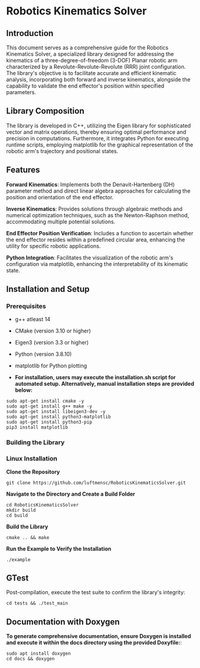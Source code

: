 
# Robotics Kinematics Solver
## Introduction
This document serves as a comprehensive guide for the Robotics Kinematics Solver, a specialized library designed for addressing the kinematics of a three-degree-of-freedom (3-DOF) Planar robotic arm characterized by a Revolute-Revolute-Revolute (RRR) joint configuration. The library's objective is to facilitate accurate and efficient kinematic analysis, incorporating both forward and inverse kinematics, alongside the capability to validate the end effector's position within specified parameters.
## Library Composition
The library is developed in C++, utilizing the Eigen library for sophisticated vector and matrix operations, thereby ensuring optimal performance and precision in computations. Furthermore, it integrates Python for executing runtime scripts, employing matplotlib for the graphical representation of the robotic arm's trajectory and positional states.

## Features

**Forward Kinematics**: Implements both the Denavit-Hartenberg (DH) parameter method and direct linear algebra approaches for calculating the position and orientation of the end effector.

**Inverse Kinematics**: Provides solutions through algebraic methods and numerical optimization techniques, such as the Newton-Raphson method, accommodating multiple potential solutions.

**End Effector Position Verification**: Includes a function to ascertain whether the end effector resides within a predefined circular area, enhancing the utility for specific robotic applications.

**Python Integration**: Facilitates the visualization of the robotic arm's configuration via matplotlib, enhancing the interpretability of its kinematic state.

## Installation and Setup

### Prerequisites

- g++ atleast 14
- CMake (version 3.10 or higher)
- Eigen3 (version 3.3 or higher)
- Python (version 3.8.10)
- matplotlib for Python plotting


- **For installation, users may execute the installation.sh script for automated setup. Alternatively, manual installation steps are provided below:**
```
sudo apt-get install cmake -y
sudo apt-get install g++ make -y
sudo apt-get install libeigen3-dev -y
sudo apt-get install python3-matplotlib
sudo apt-get install python3-pip
pip3 install matplotlib
```

### Building the Library

### Linux Installation

**Clone the Repository**

```
git clone https://github.com/luftmensc/RoboticsKinematicsSolver.git
```
**Navigate to the Directory and Create a Build Folder**
```
cd RoboticsKinematicsSolver
mkdir build
cd build
```
**Build the Library**
```
cmake .. && make
```
**Run the Example to Verify the Installation**
```
./example
```

## GTest
Post-compilation, execute the test suite to confirm the library's integrity:
```
cd tests && ./test_main
```
## Documentation with Doxygen
**To generate comprehensive documentation, ensure Doxygen is installed and execute it within the docs directory using the provided Doxyfile:**:
```
sudo apt install doxygen
cd docs && doxygen
```


